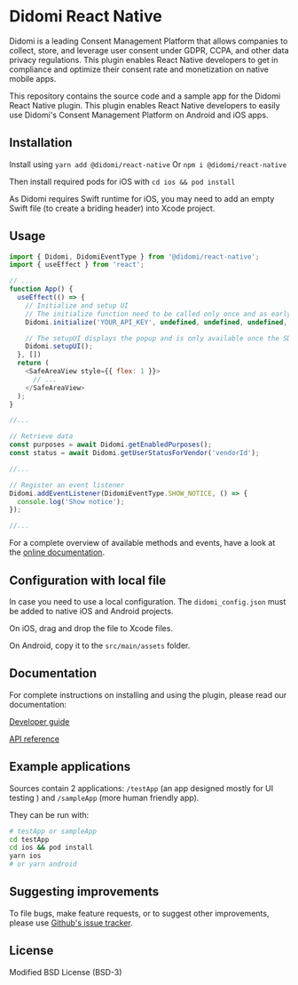 # Didomi React Native

Didomi is a leading Consent Management Platform that allows companies to collect, store, and leverage user consent under GDPR, CCPA, and other data privacy regulations. This plugin enables React Native developers to get in compliance and optimize their consent rate and monetization on native mobile apps.

This repository contains the source code and a sample app for the Didomi React Native plugin. This plugin enables React Native developers to easily use Didomi's Consent Management Platform on Android and iOS apps.

## Installation

Install using ``yarn add @didomi/react-native``
Or ``npm i @didomi/react-native``

Then install required pods for iOS with ``cd ios && pod install``

As Didomi requires Swift runtime for iOS, you may need to add an empty Swift file (to create a briding header) into Xcode project. 

## Usage


```js
import { Didomi, DidomiEventType } from '@didomi/react-native';
import { useEffect } from 'react';

// ...
function App() {
  useEffect(() => {
    // Initialize and setup UI
    // The initialize function need to be called only once and as early as possible to give time for the SDK initialization
    Didomi.initialize('YOUR_API_KEY', undefined, undefined, undefined, false, undefined, 'YOUR_NOTICE_ID');

    // The setupUI displays the popup and is only available once the SDK sent the onReady events
    Didomi.setupUI();
  }, [])
  return (
    <SafeAreaView style={{ flex: 1 }}>
      // ...
    </SafeAreaView>
  );
}

//...

// Retrieve data
const purposes = await Didomi.getEnabledPurposes();
const status = await Didomi.getUserStatusForVendor('vendorId');

//...

// Register an event listener
Didomi.addEventListener(DidomiEventType.SHOW_NOTICE, () => {
  console.log('Show notice');
});

//...

```

For a complete overview of available methods and events, have a look at the [online documentation](https://developers.didomi.io/cmp/react-native).

## Configuration with local file


In case you need to use a local configuration. The ``didomi_config.json`` must be added to native iOS and Android projects.

On iOS, drag and drop the file to Xcode files.

On Android, copy it to the ``src/main/assets`` folder.

## Documentation

For complete instructions on installing and using the plugin, please read our documentation:

[Developer guide](https://developers.didomi.io/cmp/react-native)

[API reference](https://developers.didomi.io/cmp/react-native/reference)

## Example applications

Sources contain 2 applications: ``/testApp`` (an app designed mostly for UI testing ) and ``/sampleApp`` (more human friendly app).

They can be run with:

```bash
# testApp or sampleApp
cd testApp
cd ios && pod install
yarn ios
# or yarn android
```


## Suggesting improvements

To file bugs, make feature requests, or to suggest other improvements, please use [Github's issue tracker](https://github.com/didomi/reat-native/issues).

## License

Modified BSD License (BSD-3)
